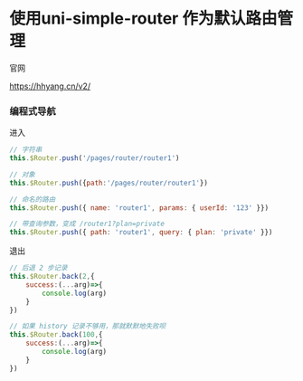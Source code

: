 
# 使用uni-simple-router 作为默认路由管理

官网

https://hhyang.cn/v2/

### 编程式导航


进入

```js
// 字符串
this.$Router.push('/pages/router/router1')

// 对象
this.$Router.push({path:'/pages/router/router1'})

// 命名的路由
this.$Router.push({ name: 'router1', params: { userId: '123' }})

// 带查询参数，变成 /router1?plan=private
this.$Router.push({ path: 'router1', query: { plan: 'private' }})
```

退出

```js
// 后退 2 步记录
this.$Router.back(2,{
    success:(...arg)=>{
        console.log(arg)
    }
})

// 如果 history 记录不够用，那就默默地失败呗
this.$Router.back(100,{
    success:(...arg)=>{
        console.log(arg)
    }
})
```